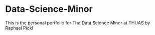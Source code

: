 # Data-Science-Minor
This is the personal portfolio for The Data Science Minor at THUAS by Raphael Pickl
